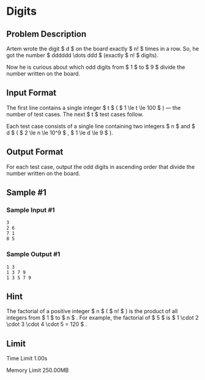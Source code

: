 # Digits

## Problem Description

Artem wrote the digit $ d $ on the board exactly $ n! $ times in a row. So, he got the number $ dddddd \dots ddd $ (exactly $ n! $ digits).

Now he is curious about which odd digits from $ 1 $ to $ 9 $ divide the number written on the board.

## Input Format

The first line contains a single integer $ t $ ( $ 1 \le t \le 100 $ ) — the number of test cases. The next $ t $ test cases follow.

Each test case consists of a single line containing two integers $ n $ and $ d $ ( $ 2 \le n \le 10^9 $ , $ 1 \le d \le 9 $ ).

## Output Format

For each test case, output the odd digits in ascending order that divide the number written on the board.

## Sample #1

### Sample Input #1

```
3
2 6
7 1
8 5
```

### Sample Output #1

```
1 3 
1 3 7 9 
1 3 5 7 9
```

## Hint

The factorial of a positive integer $ n $ ( $ n! $ ) is the product of all integers from $ 1 $ to $ n $ . For example, the factorial of $ 5 $ is $ 1 \cdot 2 \cdot 3 \cdot 4 \cdot 5 = 120 $ .

## Limit



Time Limit
1.00s

Memory Limit
250.00MB